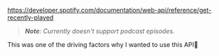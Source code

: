 https://developer.spotify.com/documentation/web-api/reference/get-recently-played

> _**Note**: Currently doesn't support podcast episodes._

This was one of the driving factors why I wanted to use this API🤷
